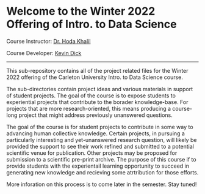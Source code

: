 # Welcome to the Winter 2022 Offering of Intro. to Data Science

Course Instructor: [Dr. Hoda Khalil](https://hakhalil.github.io/)

Course Developer: [Kevin Dick](https://kevindick.ai/)

---

This sub-repository contains all of the project related files for the Winter 2022 offering of the Carleton University Intro. to Data Science course.

The sub-directories contain project ideas and various materials in support of student projects. The goal of the course is to expose students to experiential projects that contribute to the borader knowledge-base. For projects that are more research-oriented, this means producing a course-long project that might address previously unanswered questions. 

The goal of the course is for student projects to contribute in some way to advancing human collective knowledge. Certain projects, in pursuing a particularly interesting and yet-unanswered research question, will likely be provided the support to see their work refined and submitted to a potential scientific venue for publication. Other projects may be proposed for submission to a scientific pre-print archive. The purpose of this course if to provide students with the experientail learning opportunity to succeed in generating new knowledge and recieving some atrtribution for those efforts.

More inforation on this process is to come later in the semester. Stay tuned!
